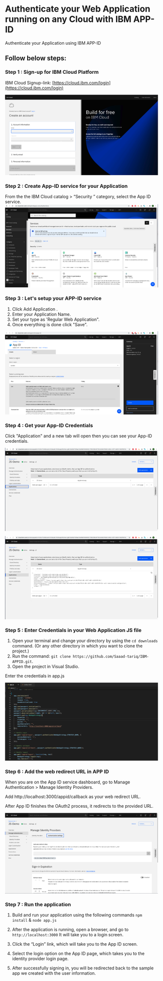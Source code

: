 # Authenticate your Web Application running on any Cloud with IBM APP-ID

Authenticate your Application using IBM APP-ID

## Follow below steps:


### Step 1 : Sign-up for IBM Cloud Platform

IBM Cloud Signup-link: [https://cloud.ibm.com/login](https://cloud.ibm.com/login)

![GitHub Logo](public/images/7.png)

### Step 2 : Create App-ID service for your Application

From the the IBM Cloud catalog > “Security ” category, select the App ID service. 
![GitHub Logo](public/images/1.png)


### Step 3 : Let's setup your APP-ID service 

1. Click Add Application .
2. Enter your Application Name.
3. Set your type as 'Regular Web Application".
4. Once everything is done click "Save".

![GitHub Logo](public/images/2.png)


### Step 4 : Get your App-ID Credentials

Click "Application" and a new tab will open then you can see your App-ID credentials.

![GitHub Logo](public/images/3.png)

![GitHub Logo](public/images/4.png)


### Step 5 : Enter Credentials in your Web Application JS file

1. Open your terminal and change your directory by using the `cd downloads` command. (Or any other directory in which you want to clone the project.)
2. Run the command: `git clone https://github.com/Saaad-tariq/IBM-APPID.git`.
3. Open the project in Visual Studio.

Enter the credentials in app.js

![GitHub Logo](public/images/5.png)


### Step 6 : Add the web redirect URL in APP ID

When you are on the App ID service dashboard, go to Manage Authentication > Manage Identity Providers.

Add http://localhost:3000/appid/callback as your web redirect URL.

After App ID finishes the OAuth2 process, it redirects to the provided URL.

![GitHub Logo](public/images/8.png)



### Step 7 : Run the application

1. Build and run your application using the following commands
   `npm install` &
  `node app.js`
  
2. After the application is running, open a browser, and go to `http://localhost:3000` It will take you to a login screen.

3. Click the “Login” link, which will take you to the App ID screen.

4. Select the login option on the App ID page, which takes you to the identity provider login page.

5. After successfully signing in, you will be redirected back to the sample app we created with the user information.


